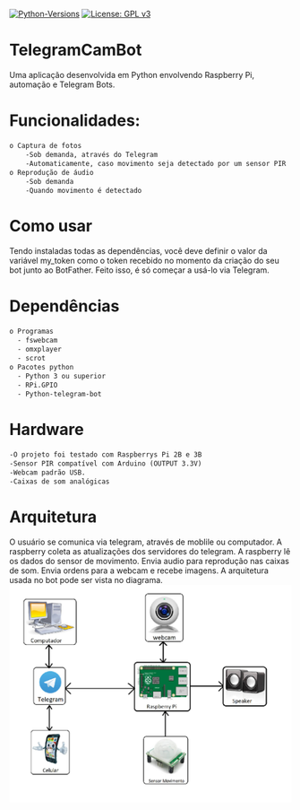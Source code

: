 [![Python-Versions](https://img.shields.io/badge/python-3.4%2C%203.5-blue.svg)](https://www.python.org/)
[![License: GPL v3](https://img.shields.io/badge/License-GPL%20v3-blue.svg)](https://www.gnu.org/licenses/gpl-3.0)
# TelegramCamBot
Uma aplicação desenvolvida em Python envolvendo Raspberry Pi, automação e Telegram Bots. 

# Funcionalidades:
    o Captura de fotos
        -Sob demanda, através do Telegram
        -Automaticamente, caso movimento seja detectado por um sensor PIR
    o Reprodução de áudio
        -Sob demanda
        -Quando movimento é detectado
# Como usar
Tendo instaladas todas as dependências, você deve definir o valor da variável my_token como o token recebido no momento da criação do seu bot junto ao BotFather. Feito isso, é só começar a usá-lo via Telegram.
# Dependências
    o Programas
      - fswebcam
      - omxplayer
      - scrot
    o Pacotes python
      - Python 3 ou superior
      - RPi.GPIO
      - Python-telegram-bot
# Hardware
    -O projeto foi testado com Raspberrys Pi 2B e 3B
    -Sensor PIR compatível com Arduino (OUTPUT 3.3V)
    -Webcam padrão USB.
    -Caixas de som analógicas

# Arquitetura
O usuário se comunica via telegram, através de moblile ou computador. A raspberry coleta as atualizações dos servidores do telegram. A raspberry lê os dados do sensor de movimento. Envia audio para reprodução nas caixas de som. Envia ordens para a webcam e recebe imagens.
A arquitetura usada no bot pode ser vista no diagrama.
![alt text](https://github.com/kenchen12/TelegramCamBot/blob/kenchen12-patch-1/Diagram.png?raw=true)

      


